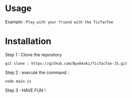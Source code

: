 # Usage

Example : `Play with your friend with the TicTacToe`

# Installation

Step 1 : Clone the repository

`git clone : https://github.com/Byakkoki/TicTacToe-JS.git`

Step 2 : execute the command :

`node main.js`

Step 3 : HAVE FUN !
